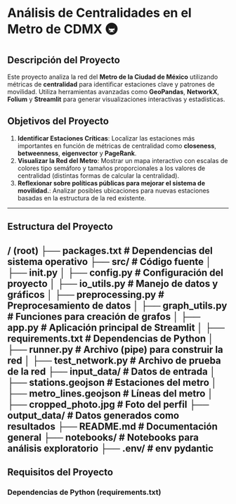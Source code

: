 # **Análisis de Centralidades en el Metro de CDMX** 🚇

## **Descripción del Proyecto**
Este proyecto analiza la red del **Metro de la Ciudad de México** utilizando métricas de **centralidad** para identificar estaciones clave y patrones de movilidad. Utiliza herramientas avanzadas como **GeoPandas**, **NetworkX**, **Folium** y **Streamlit** para generar visualizaciones interactivas y estadísticas.

## **Objetivos del Proyecto**
1. **Identificar Estaciones Críticas**: Localizar las estaciones más importantes en función de métricas de centralidad como **closeness**, **betweenness**, **eigenvector** y **PageRank**.
2. **Visualizar la Red del Metro**: Mostrar un mapa interactivo con escalas de colores tipo semáforo y tamaños proporcionales a los valores de centralidad (distintas formas de calcular la centralidad).
3. **Reflexionar sobre políticas públicas para mejorar el sistema de movilidad.**: Analizar posibles ubicaciones para nuevas estaciones basadas en la estructura de la red existente.

---

## **Estructura del Proyecto**
/ (root)
├── packages.txt                  # Dependencias del sistema operativo
├── src/                          # Código fuente
│   ├── init.py
│   ├── config.py                 # Configuración del proyecto
│   ├── io_utils.py               # Manejo de datos y gráficos
│   ├── preprocessing.py          # Preprocesamiento de datos
│   ├── graph_utils.py            # Funciones para creación de grafos
│   ├── app.py                    # Aplicación principal de Streamlit
│   ├── requirements.txt          # Dependencias de Python
│   ├── runner.py                 # Archivo (pipe) para construir la red
│   ├── test_network.py           # Archivo de prueba de la red
├── input_data/                   # Datos de entrada
│   ├── stations.geojson          # Estaciones del metro
│   ├── metro_lines.geojson       # Líneas del metro
│   ├── cropped_photo.jpg         # Foto del perfil
├── output_data/                  # Datos generados como resultados
├── README.md                     # Documentación general
├── notebooks/                    # Notebooks para análisis exploratorio
├── .env/                         # env pydantic
---

## **Requisitos del Proyecto**
### **Dependencias de Python (requirements.txt)**
